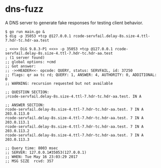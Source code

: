 # dns-fuzz

A DNS server to generate fake responses for testing client behavior.

    $ go run main.go &
    $ dig -p 35053 +tcp @127.0.0.1 rcode-servfail.delay-8s.size-4.ttl-7.hdr-tc.hdr-aa.test

    ; <<>> DiG 9.8.3-P1 <<>> -p 35053 +tcp @127.0.0.1 rcode-servfail.delay-8s.size-4.ttl-7.hdr-tc.hdr-aa.test
    ; (1 server found)
    ;; global options: +cmd
    ;; Got answer:
    ;; ->>HEADER<<- opcode: QUERY, status: SERVFAIL, id: 37250
    ;; flags: qr aa tc rd; QUERY: 1, ANSWER: 4, AUTHORITY: 0, ADDITIONAL: 0
    ;; WARNING: recursion requested but not available

    ;; QUESTION SECTION:
    ;rcode-servfail.delay-8s.size-4.ttl-7.hdr-tc.hdr-aa.test. IN A

    ;; ANSWER SECTION:
    rcode-servfail.delay-8s.size-4.ttl-7.hdr-tc.hdr-aa.test. 7 IN A	203.0.113.0
    rcode-servfail.delay-8s.size-4.ttl-7.hdr-tc.hdr-aa.test. 7 IN A	203.0.113.1
    rcode-servfail.delay-8s.size-4.ttl-7.hdr-tc.hdr-aa.test. 7 IN A	203.0.113.2
    rcode-servfail.delay-8s.size-4.ttl-7.hdr-tc.hdr-aa.test. 7 IN A	203.0.113.3

    ;; Query time: 8003 msec
    ;; SERVER: 127.0.0.1#35053(127.0.0.1)
    ;; WHEN: Tue May 16 23:03:29 2017
    ;; MSG SIZE  rcvd: 357
